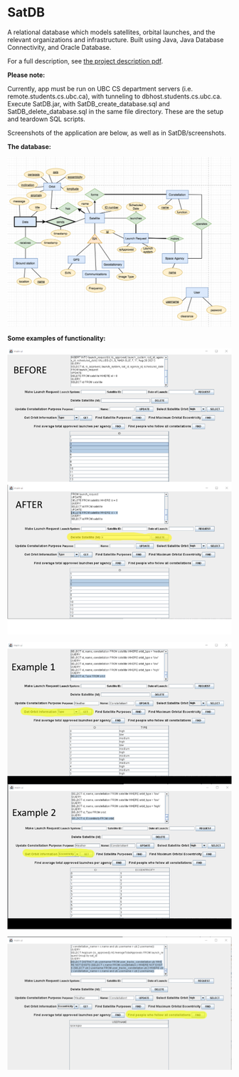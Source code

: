# SatDB


A relational database which models satellites, orbital launches, and the relevant organizations and infrastructure. Built using Java, Java Database Connectivity, and Oracle Database.

For a full description, see [the project description pdf](https://github.com/joelbroek/SatDB/blob/master/project_description.pdf).

**Please note:**

Currently, app must be run on UBC CS department servers (i.e. remote.students.cs.ubc.ca), with tunneling to dbhost.students.cs.ubc.ca.
Execute SatDB.jar, with SatDB_create_database.sql and SatDB_delete_database.sql in the same file directory. These are the setup and teardown SQL scripts.

Screenshots of the application are below, as well as in SatDB/screenshots.


**The database:**

![SatDB entity-relationship diagram](https://github.com/joelbroek/SatDB/blob/master/database-diagram.png)

**Some examples of functionality:**

![Removing a satellite from the database](https://github.com/joelbroek/SatDB/blob/master/screenshots/delete_sat.png)

![Querying orbits](https://github.com/joelbroek/SatDB/blob/master/screenshots/project_orbit.png)

![A complex query: demonstrating SQL division functionality](https://github.com/joelbroek/SatDB/blob/master/screenshots/division_query.png)
